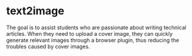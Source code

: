 # text2image
The goal is to assist students who are passionate about writing technical articles. When they need to upload a cover image, they can quickly generate relevant images through a browser plugin, thus reducing the troubles caused by cover images.
